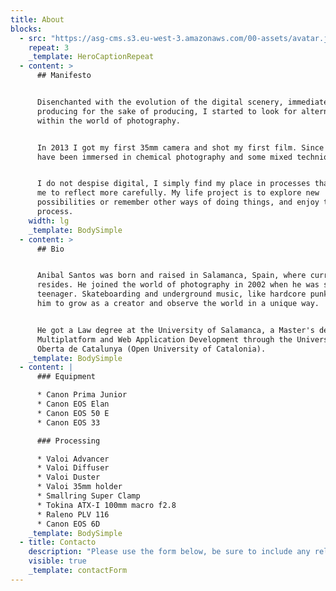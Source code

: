 ```yaml
---
title: About
blocks:
  - src: "https://asg-cms.s3.eu-west-3.amazonaws.com/00-assets/avatar.jpeg"
    repeat: 3
    _template: HeroCaptionRepeat
  - content: >
      ## Manifesto


      Disenchanted with the evolution of the digital scenery, immediateness and
      producing for the sake of producing, I started to look for alternatives
      within the world of photography.


      In 2013 I got my first 35mm camera and shot my first film. Since then, I
      have been immersed in chemical photography and some mixed techniques.


      I do not despise digital, I simply find my place in processes that allow
      me to reflect more carefully. My life project is to explore new
      possibilities or remember other ways of doing things, and enjoy the
      process.
    width: lg
    _template: BodySimple
  - content: >
      ## Bio


      Anibal Santos was born and raised in Salamanca, Spain, where currently
      resides. He joined the world of photography in 2002 when he was still a
      teenager. Skateboarding and underground music, like hardcore punk, allowed
      him to grow as a creator and observe the world in a unique way.


      He got a Law degree at the University of Salamanca, a Master's degree in
      Multiplatform and Web Application Development through the Universitat
      Oberta de Catalunya (Open University of Catalonia).
    _template: BodySimple
  - content: |
      ### Equipment

      * Canon Prima Junior
      * Canon EOS Elan
      * Canon EOS 50 E
      * Canon EOS 33

      ### Processing

      * Valoi Advancer
      * Valoi Diffuser
      * Valoi Duster
      * Valoi 35mm holder
      * Smallring Super Clamp
      * Tokina ATX-I 100mm macro f2.8
      * Raleno PLV 116
      * Canon EOS 6D
    _template: BodySimple
  - title: Contacto
    description: "Please use the form below, be sure to include any relevant details."
    visible: true
    _template: contactForm
---
```

